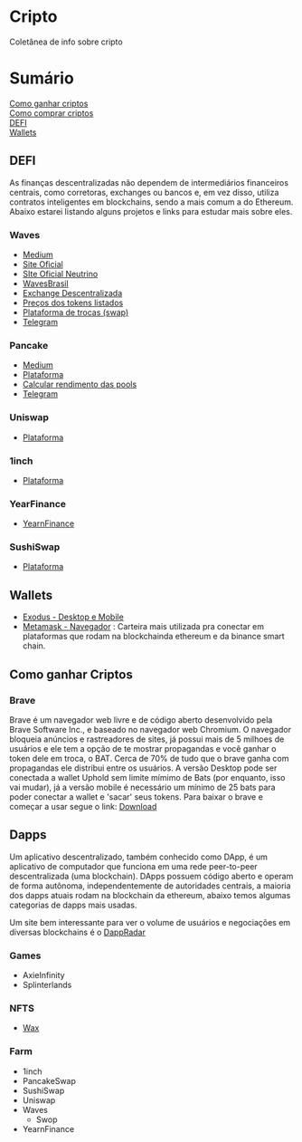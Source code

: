 # Cripto
Coletânea de info sobre cripto

# Sumário

[Como ganhar criptos](https://github.com/bcamera/cripto#)\
[Como comprar criptos](https://github.com/bcamera/cripto#)\
[DEFI](https://github.com/bcamera/cripto#defi)\
[Wallets](https://github.com/bcamera/cripto#wallets)

## DEFI

As finanças descentralizadas não dependem de intermediários financeiros centrais, como corretoras, exchanges ou bancos e, em vez disso, utiliza contratos inteligentes em blockchains, sendo a mais comum a do Ethereum. Abaixo estarei listando alguns projetos e links para estudar mais sobre eles.

### Waves

* [Medium](https://medium.com/wavesprotocol)
* [Site Oficial](http://waves.tech)
* [SIte Oficial Neutrino](http://neutrino.at/)
* [WavesBrasil](https://www.wavesbrasil.com.br/)
* [Exchange Descentralizada](https://waves.exchange/sign-in/)
* [Preços dos tokens listados](https://wavescap.com/)
* [Plataforma de trocas (swap)](https://swop.fi/)
* [Telegram](https://t.me/WavesBrasil)

### Pancake

* [Medium](https://pancakeswap.medium.com/)
* [Plataforma](https://pancakeswap.finance/)
* [Calcular rendimento das pools](https://bsctools.xyz/pancakeswap/pools/)
* [Telegram](https://t.me/PancakeSwapPortuguese) 

### Uniswap

* [Plataforma](https://uniswap.org/)

### 1inch

* [Plataforma](https://1inch.exchange/#/)

### YearFinance

* [YearnFinance](https://yearn.finance/vaults)

### SushiSwap

* [Plataforma](https://www.sushi.com/)

## Wallets

* [Exodus - Desktop e Mobile](https://www.exodus.com/)
* [Metamask - Navegador](https://metamask.io/) : Carteira mais utilizada pra conectar em plataformas que rodam na blockchainda ethereum e da binance smart chain.

## Como ganhar Criptos

### Brave
Brave é um navegador web livre e de código aberto desenvolvido pela Brave Software Inc., e baseado no navegador web Chromium. O navegador bloqueia anúncios e rastreadores de sites, já possui mais de 5 milhoes de usuários e ele tem a opção de te mostrar propagandas e você ganhar o token dele em troca, o BAT. Cerca de 70% de tudo que o brave ganha com propagandas ele distribui entre os usuários. A versão Desktop pode ser conectada a wallet Uphold sem limite mímimo de Bats (por enquanto, isso vai mudar), já a versão mobile é necessário um mínimo de 25 bats para poder conectar a wallet e 'sacar' seus tokens. Para baixar o brave e começar a usar segue o link: [Download](https://brave.com/download/)


## Dapps

Um aplicativo descentralizado, também conhecido como DApp, é um aplicativo de computador que funciona em uma rede peer-to-peer descentralizada (uma blockchain). DApps possuem código aberto e operam de forma autônoma, independentemente de autoridades centrais, a maioria dos dapps atuais rodam na blockchain da ethereum, abaixo temos algumas categorias de dapps mais usadas.

Um site bem interessante para ver o volume de usuários e negociações em diversas blockchains é o [DappRadar](https://dappradar.com/)

### Games
* AxieInfinity
* Splinterlands
### NFTS
* [Wax](https://wax.atomichub.io/)
### Farm
* 1inch
* PancakeSwap
* SushiSwap
* Uniswap
* Waves
  * Swop
* YearnFinance
  
